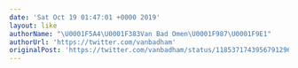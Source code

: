 ```yaml
---
date: 'Sat Oct 19 01:47:01 +0000 2019'
layout: like
authorName: "\U0001F5A4\U0001F383Van Bad Omen\U0001F987\U0001F9E1"
authorUrl: 'https://twitter.com/vanbadham'
originalPost: 'https://twitter.com/vanbadham/status/1185371743956791296'
---
```

